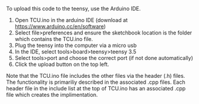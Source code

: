 To upload this code to the teensy, use the Arduino IDE. 
  1. Open TCU.ino in the arduino IDE (download at https://www.arduino.cc/en/software)
  2. Select file>preferences and ensure the sketchbook location is the folder which contains the TCU.ino file.
  3. Plug the teensy into the computer via a micro usb
  4. In the IDE, select tools>board>teensy>teensy 3.5
  5. Select tools>port and choose the correct port (if not done automatically)
  6. Click the upload button on the top left.
  
  Note that the TCU.ino file includes the other files via the header (.h) files. The functionality is primariliy described in the associated .cpp files.
  Each header file in the include list at the top of TCU.ino has an associated .cpp file which creates the implimentation.
